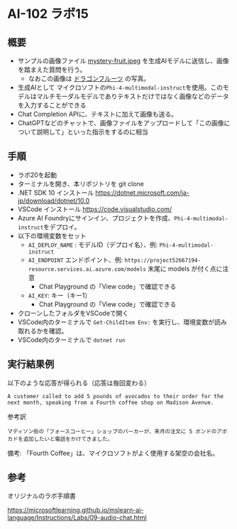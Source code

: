 # AI-102 ラボ15

## 概要

- サンプルの画像ファイル [mystery-fruit.jpeg](mystery-fruit.jpeg) を生成AIモデルに送信し、画像を踏まえた質問を行う。
  - なおこの画像は [ドラゴンフルーツ](https://ja.wikipedia.org/wiki/%E3%83%89%E3%83%A9%E3%82%B4%E3%83%B3%E3%83%95%E3%83%AB%E3%83%BC%E3%83%84) の写真。
- 生成AIとして マイクロソフトの`Phi-4-multimodal-instruct`を使用。このモデルはマルチモーダルモデルでありテキストだけではなく画像などのデータを入力することができる
- Chat Completion APIに、テキストに加えて画像も送る。
- ChatGPTなどのチャットで、画像ファイルをアップロードして「この画像について説明して」といった指示をするのに相当

## 手順

- ラボ20を起動
- ターミナルを開き、本リポジトリを git clone
- .NET SDK 10 インストール https://dotnet.microsoft.com/ja-jp/download/dotnet/10.0
- VSCode インストール  https://code.visualstudio.com/
- Azure AI Foundryにサインイン、プロジェクトを作成、`Phi-4-multimodal-instruct`をデプロイ。
- 以下の環境変数をセット
  - `AI_DEPLOY_NAME` : モデルID（デプロイ名）、例: `Phi-4-multimodal-instruct`
  - `AI_ENDPOINT` エンドポイント、例: `https://project52667194-resource.services.ai.azure.com/models` 末尾に models が付く点に注意
    - Chat Playground の「View code」で確認できる
  - `AI_KEY`: キー（キー1）
    - Chat Playground の「View code」で確認できる
- クローンしたフォルダをVSCodeで開く
- VSCode内のターミナルで `Get-ChildItem Env:` を実行し、環境変数が読み取れるかを確認。
- VSCode内のターミナルで `dotnet run`

## 実行結果例

以下のような応答が得られる（応答は毎回変わる）

```
A customer called to add 5 pounds of avocados to their order for the next month, speaking from a Fourth coffee shop on Madison Avenue.
```

参考訳
```
マディソン街の「フォースコーヒー」ショップのパーカーが、来月の注文に 5 ポンドのアボカドを追加したいと電話をかけてきました。
```

備考: 「Fourth Coffee」は、マイクロソフトがよく使用する架空の会社名。


## 参考

オリジナルのラボ手順書

https://microsoftlearning.github.io/mslearn-ai-language/Instructions/Labs/09-audio-chat.html
